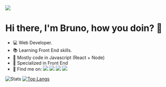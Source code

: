 <img src="https://www.canva.com/design/DAEjRHa2-dA/MNQeWUDsGYImdSiyHlYDMw/view?utm_content=DAEjRHa2-dA&utm_campaign=designshare&utm_medium=link&utm_source=sharebutton&mode=preview" />


# Hi there, I'm Bruno, how you doin? 👋

- 💻 Web Developer.
- 📚 Learning Front End skills.
- 🧰 Mostly code in Javascript (React + Node)
- 💪 Specialized in Front End
- 🔗 Find me on:
 [<img src="https://img.shields.io/badge/linkedin-%230077B5.svg?&style=for-the-badge&logo=linkedin&logoColor=white" />](https://www.linkedin.com/in/bruno-fernandes-27b55b210/) [<img src = "https://img.shields.io/badge/instagram-%23E4405F.svg?&style=for-the-badge&logo=instagram&logoColor=white">](https://www.instagram.com/b.fernandesfc/) [<img src = "https://img.shields.io/badge/facebook-%231877F2.svg?&style=for-the-badge&logo=facebook&logoColor=white">](https://www.facebook.com/brunoraider15/) [<img src ="https://img.shields.io/badge/Gmail-D14836?style=for-the-badge&logo=gmail&logoColor=white" />](mailto:brunofernandes.job@gmail.com)

![Stats](https://github-readme-stats.vercel.app/api?username=brunofernandes23&show_icons=true&theme=tokyonight)
[![Top Langs](https://github-readme-stats.vercel.app/api/top-langs/?username=brunofernandes23)](https://github.com/brunofernandes23/github-readme-stats)





